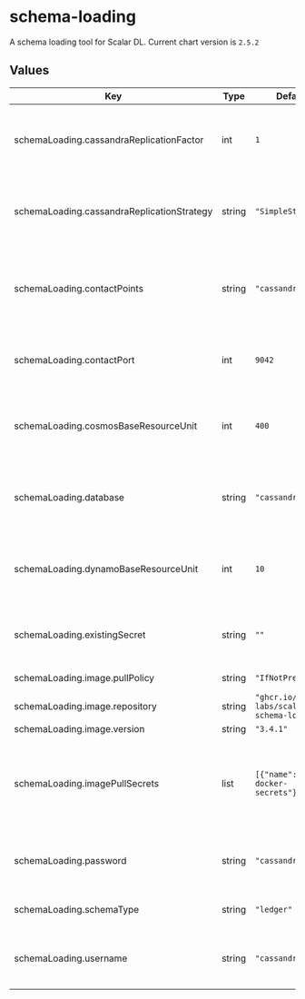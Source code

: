 # schema-loading

A schema loading tool for Scalar DL.
Current chart version is `2.5.2`

## Values

| Key | Type | Default | Description |
|-----|------|---------|-------------|
| schemaLoading.cassandraReplicationFactor | int | `1` | The replication factor value of the Cassandra schema. This is a Cassandra specific option. |
| schemaLoading.cassandraReplicationStrategy | string | `"SimpleStrategy"` | The replication strategy of the Cassandra schema. This is a Cassandra specific option. |
| schemaLoading.contactPoints | string | `"cassandra"` | The database contanct point such as a hostname of Cassandra or a URL of Cosmos DB account. |
| schemaLoading.contactPort | int | `9042` | The database port number. (Ignored if the database is `cosmos`.) |
| schemaLoading.cosmosBaseResourceUnit | int | `400` | The resource unit value of the Cosmos DB schema. This is a Cosmos DB specific option. |
| schemaLoading.database | string | `"cassandra"` | The database to which the schema is loaded. `cassandra` and `cosmos` are supported. |
| schemaLoading.dynamoBaseResourceUnit | int | `10` | The resource unit value of the DynamoDB schema. This is a DynamoDB specific option. |
| schemaLoading.existingSecret | string | `""` | Name of existing secret to use for storing database username and password |
| schemaLoading.image.pullPolicy | string | `"IfNotPresent"` | Specify a imagePullPolicy |
| schemaLoading.image.repository | string | `"ghcr.io/scalar-labs/scalardl-schema-loader"` | Docker image |
| schemaLoading.image.version | string | `"3.4.1"` | Docker tag |
| schemaLoading.imagePullSecrets | list | `[{"name":"reg-docker-secrets"}]` | Optionally specify an array of imagePullSecrets. Secrets must be manually created in the namespace. |
| schemaLoading.password | string | `"cassandra"` | The password of the database. For Cosmos DB, please specify a key here. |
| schemaLoading.schemaType | string | `"ledger"` | Type of schema to apply (ledger or auditor). |
| schemaLoading.username | string | `"cassandra"` | The username of the database. (Ignored if the database is `cosmos`.) |
